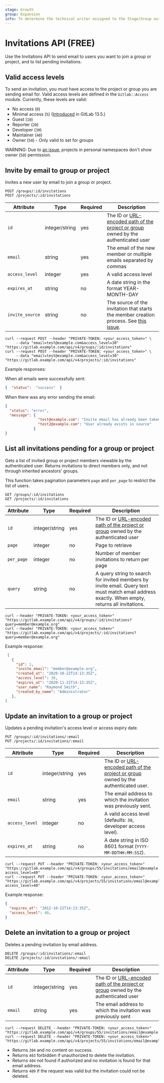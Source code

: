 ```yaml
---
stage: Growth
group: Expansion
info: To determine the technical writer assigned to the Stage/Group associated with this page, see https://about.gitlab.com/handbook/engineering/ux/technical-writing/#assignments
---
```


# Invitations API **(FREE)**

Use the Invitations API to send email to users you want to join a group or project, and to list pending
invitations.

## Valid access levels

To send an invitation, you must have access to the project or group you are sending email for. Valid access
levels are defined in the `Gitlab::Access` module. Currently, these levels are valid:

- No access (`0`)
- Minimal access (`5`) ([Introduced](https://gitlab.com/gitlab-org/gitlab/-/issues/220203) in GitLab 13.5.)
- Guest (`10`)
- Reporter (`20`)
- Developer (`30`)
- Maintainer (`40`)
- Owner (`50`) - Only valid to set for groups

WARNING:
Due to [an issue](https://gitlab.com/gitlab-org/gitlab/-/issues/219299),
projects in personal namespaces don't show owner (`50`) permission.

## Invite by email to group or project

Invites a new user by email to join a group or project.

```plaintext
POST /groups/:id/invitations
POST /projects/:id/invitations
```

| Attribute | Type | Required | Description |
| --------- | ---- | -------- | ----------- |
| `id`      | integer/string | yes | The ID or [URL-encoded path of the project or group](README.md#namespaced-path-encoding) owned by the authenticated user |
| `email` | string | yes | The email of the new member or multiple emails separated by commas |
| `access_level` | integer | yes | A valid access level |
| `expires_at` | string | no | A date string in the format YEAR-MONTH-DAY |
| `invite_source` | string | no | The source of the invitation that starts the member creation process. See [this issue](https://gitlab.com/gitlab-org/gitlab/-/issues/327120). |

```shell
curl --request POST --header "PRIVATE-TOKEN: <your_access_token>" \
     --data "email=test@example.com&access_level=30" "https://gitlab.example.com/api/v4/groups/:id/invitations"
curl --request POST --header "PRIVATE-TOKEN: <your_access_token>" \
     --data "email=test@example.com&access_level=30" "https://gitlab.example.com/api/v4/projects/:id/invitations"
```

Example responses:

When all emails were successfully sent:

```json
{  "status":  "success"  }
```

When there was any error sending the email:

```json
{
  "status": "error",
  "message": {
               "test@example.com": "Invite email has already been taken",
               "test2@example.com": "User already exists in source"
             }
}
```

## List all invitations pending for a group or project

Gets a list of invited group or project members viewable by the authenticated user.
Returns invitations to direct members only, and not through inherited ancestors' groups.

This function takes pagination parameters `page` and `per_page` to restrict the list of users.

```plaintext
GET /groups/:id/invitations
GET /projects/:id/invitations
```

| Attribute | Type | Required | Description |
| --------- | ---- | -------- | ----------- |
| `id`      | integer/string | yes | The ID or [URL-encoded path of the project or group](README.md#namespaced-path-encoding) owned by the authenticated user |
| `page`    | integer | no   | Page to retrieve                      |
| `per_page`| integer | no   | Number of member invitations to return per page |
| `query`   | string  | no   | A query string to search for invited members by invite email. Query text must match email address exactly. When empty, returns all invitations. |

```shell
curl --header "PRIVATE-TOKEN: <your_access_token>" "https://gitlab.example.com/api/v4/groups/:id/invitations?query=member@example.org"
curl --header "PRIVATE-TOKEN: <your_access_token>" "https://gitlab.example.com/api/v4/projects/:id/invitations?query=member@example.org"
```

Example response:

```json
 [
   {
     "id": 1,
     "invite_email": "member@example.org",
     "created_at": "2020-10-22T14:13:35Z",
     "access_level": 30,
     "expires_at": "2020-11-22T14:13:35Z",
     "user_name": "Raymond Smith",
     "created_by_name": "Administrator"
   },
]
```

## Update an invitation to a group or project

Updates a pending invitation's access level or access expiry date.

```plaintext
PUT /groups/:id/invitations/:email
PUT /projects/:id/invitations/:email
```

| Attribute | Type | Required | Description |
| --------- | ---- | -------- | ----------- |
| `id`      | integer/string | yes | The ID or [URL-encoded path of the project or group](README.md#namespaced-path-encoding) owned by the authenticated user. |
| `email`   | string | yes    | The email address to which the invitation was previously sent. |
| `access_level` | integer | no | A valid access level (defaults: `30`, developer access level). |
| `expires_at` | string | no | A date string in ISO 8601 format (`YYYY-MM-DDTHH:MM:SSZ`). |

```shell
curl --request PUT --header "PRIVATE-TOKEN: <your_access_token>" "https://gitlab.example.com/api/v4/groups/55/invitations/email@example.org?access_level=40"
curl --request PUT --header "PRIVATE-TOKEN: <your_access_token>" "https://gitlab.example.com/api/v4/projects/55/invitations/email@example.org?access_level=40"
```

Example response:

```json
{
  "expires_at": "2012-10-22T14:13:35Z",
  "access_level": 40,
}
```

## Delete an invitation to a group or project

Deletes a pending invitation by email address.

```plaintext
DELETE /groups/:id/invitations/:email
DELETE /projects/:id/invitations/:email
```

| Attribute | Type | Required | Description |
| --------- | ---- | -------- | ----------- |
| `id`      | integer/string | yes | The ID or [URL-encoded path of the project or group](README.md#namespaced-path-encoding) owned by the authenticated user |
| `email`   | string | yes    | The email address to which the invitation was previously sent |

```shell
curl --request DELETE --header "PRIVATE-TOKEN: <your_access_token>" "https://gitlab.example.com/api/v4/groups/55/invitations/email@example.org"
curl --request DELETE --header "PRIVATE-TOKEN: <your_access_token>" "https://gitlab.example.com/api/v4/projects/55/invitations/email@example.org"
```

- Returns `204` and no content on success.
- Returns `403` forbidden if unauthorized to delete the invitation.
- Returns `404` not found if authorized and no invitation is found for that email address.
- Returns `409` if the request was valid but the invitation could not be deleted.

